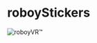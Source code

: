 # roboyStickers
![roboyVR™](https://github.com/Roboy/RoboyVR/blob/develop/Assets/Resources/channel_art.png?raw=true "roboyVR™")
